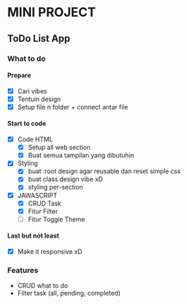 # MINI PROJECT
## ToDo List App

### What to do
#### Prepare
- [x] Cari vibes
- [x] Tentuin design
- [x] Setup file n folder + connect antar file

#### Start to code
- [x] Code HTML
  - [x] Setup all web section
  - [x] Buat semua tampilan yang dibutuhin

- [x] Styling
  - [x] buat :root design agar reusable dan reset simple css
  - [x] buat class design vibe xD
  - [x] styling per-section

- [x] JAWASCRIPT
  - [x] CRUD Task
  - [x] Fitur Filter
  - [ ] Fitur Toggle Theme

#### Last but not least
- [x] Make it responsive xD 

### Features
- CRUD what to do
- Filter task (all, pending, completed)